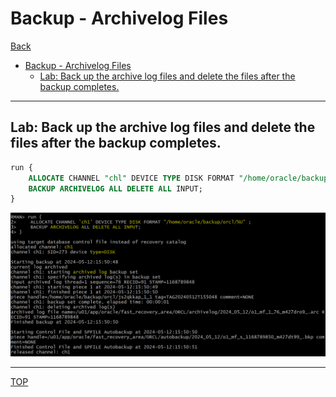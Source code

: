 # Backup - Archivelog Files

[Back](../../index.md)

- [Backup - Archivelog Files](#backup---archivelog-files)
  - [Lab: Back up the archive log files and delete the files after the backup completes.](#lab-back-up-the-archive-log-files-and-delete-the-files-after-the-backup-completes)

---

## Lab: Back up the archive log files and delete the files after the backup completes.

```sql
run {
    ALLOCATE CHANNEL "chl" DEVICE TYPE DISK FORMAT "/home/oracle/backup/orcl/%U";
    BACKUP ARCHIVELOG ALL DELETE ALL INPUT;
}
```

![lab_backup_archivelog](./pic/lab_backup_archivelog01.png)

---

[TOP](#backup---archivelog-files)
